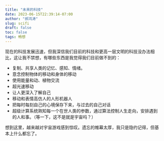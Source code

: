 ```yaml
---
title: "未来的科技"
date: 2023-06-15T22:39:14-07:00
author: "郝鸿涛"
slug: scifi
draft: false
toc: false
tags: 畅想
---
```


现在的科技发展迅速，但我深信我们目前的科技和更高一层文明的科技没办法相比，这让我不禁想，有哪些东西是我觉得我们目前做不到的：

- 复制、共享人类的记忆、感知、情绪。
- 意念控制物体的移动和身体的移动
- 使用能量和动、植物交流
- 超光速移动
- 让人更深入了解自己
- 移动和表情高仿人的人形机器人
- 把每时每刻自己的心境保存下来，与过去的自己对话
- 超级计算系统熟知每一个在世人类的参数，通过算法控制人生走向，安排遇到的人和事。（等一下，这不是就是宇宙吗？）

想到这里，越来越对宇宙游戏感到惊叹。遗忘的帷幕太厚，我只是隐约记得，但基本上什么都忘了。
